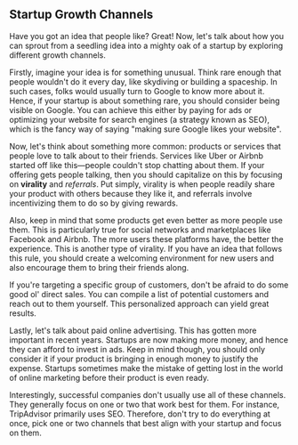 ## Startup Growth Channels
  
Have you got an idea that people like? Great! Now, let's talk about how you can sprout from a seedling idea into a mighty oak of a startup by exploring different growth channels.

Firstly, imagine your idea is for something unusual. Think rare enough that people wouldn't do it every day, like skydiving or building a spaceship. In such cases, folks would usually turn to Google to know more about it. Hence, if your startup is about something rare, you should consider being visible on Google. You can achieve this either by paying for ads or optimizing your website for search engines (a strategy known as SEO), which is the fancy way of saying "making sure Google likes your website".

Now, let's think about something more common: products or services that people love to talk about to their friends. Services like Uber or Airbnb started off like this—people couldn't stop chatting about them. If your offering gets people talking, then you should capitalize on this by focusing on **virality** and _referrals_. Put simply, virality is when people readily share your product with others because they like it, and referrals involve incentivizing them to do so by giving rewards.

Also, keep in mind that some products get even better as more people use them. This is particularly true for social networks and marketplaces like Facebook and Airbnb. The more users these platforms have, the better the experience. This is another type of virality. If you have an idea that follows this rule, you should create a welcoming environment for new users and also encourage them to bring their friends along.

If you're targeting a specific group of customers, don't be afraid to do some good ol' direct sales. You can compile a list of potential customers and reach out to them yourself. This personalized approach can yield great results.

Lastly, let's talk about paid online advertising. This has gotten more important in recent years. Startups are now making more money, and hence they can afford to invest in ads. Keep in mind though, you should only consider it if your product is bringing in enough money to justify the expense. Startups sometimes make the mistake of getting lost in the world of online marketing before their product is even ready.

Interestingly, successful companies don't usually use all of these channels. They generally focus on one or two that work best for them. For instance, TripAdvisor primarily uses SEO. Therefore, don't try to do everything at once, pick one or two channels that best align with your startup and focus on them.